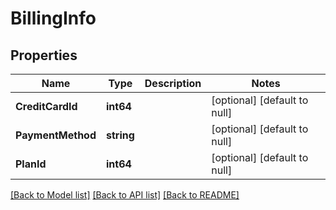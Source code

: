 # BillingInfo

## Properties

| Name              | Type       | Description | Notes                        |
| ----------------- | ---------- | ----------- | ---------------------------- |
| **CreditCardId**  | **int64**  |             | [optional] [default to null] |
| **PaymentMethod** | **string** |             | [optional] [default to null] |
| **PlanId**        | **int64**  |             | [optional] [default to null] |

[[Back to Model list]](../README.md#documentation-for-models) [[Back to API list]](../README.md#documentation-for-api-endpoints) [[Back to README]](../README.md)
